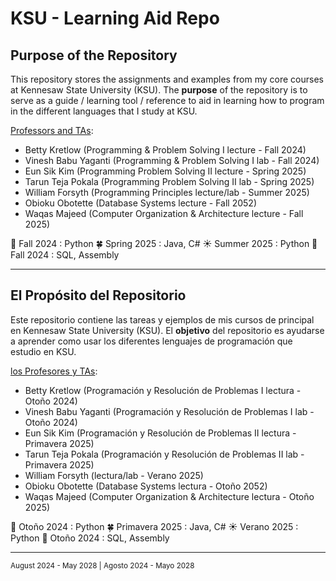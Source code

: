 # KSU - Learning Aid Repo

## Purpose of the Repository
  This repository stores the assignments and examples from my core courses at Kennesaw State University (KSU).
  The **purpose** of the repository is to serve as a guide / learning tool / reference to aid in learning how to program in the different languages that I study at KSU.

<ins>Professors and TAs</ins>:
- Betty Kretlow (Programming & Problem Solving I lecture - Fall 2024)
- Vinesh Babu Yaganti (Programming & Problem Solving I lab - Fall 2024)
- Eun Sik Kim (Programming Problem Solving II lecture - Spring 2025)
- Tarun Teja Pokala (Programming Problem Solving II lab - Spring 2025)
- William Forsyth (Programming Principles lecture/lab - Summer 2025)
- Obioku Obotette (Database Systems lecture - Fall 2052)
- Waqas Majeed (Computer Organization & Architecture lecture - Fall 2025)

🍁 Fall 2024 : Python
🍀 Spring 2025 : Java, C#
☀️ Summer 2025 : Python
🍁 Fall 2024 : SQL, Assembly

---


## El Propósito del Repositorio
  Este repositorio contiene las tareas y ejemplos de mis cursos de principal en Kennesaw State University (KSU).
  El **objetivo** del repositorio es ayudarse a aprender como usar los diferentes lenguajes de programación que estudio en KSU.

<ins>los Profesores y TAs</ins>:
- Betty Kretlow (Programación y Resolución de Problemas I lectura - Otoño 2024)
- Vinesh Babu Yaganti (Programación y Resolución de Problemas I lab - Otoño 2024)
- Eun Sik Kim (Programación y Resolución de Problemas II lectura - Primavera 2025)
- Tarun Teja Pokala (Programación y Resolución de Problemas II lab - Primavera 2025)
- William Forsyth (lectura/lab - Verano 2025)
- Obioku Obotette (Database Systems lectura - Otoño 2052)
- Waqas Majeed (Computer Organization & Architecture lectura - Otoño 2025)

🍁 Otoño 2024 : Python
🍀 Primavera 2025 : Java, C#
☀️ Verano 2025 : Python
🍁 Otoño 2024 : SQL, Assembly

---


<sub>August 2024 - May 2028 | Agosto 2024 - Mayo 2028</sub>
